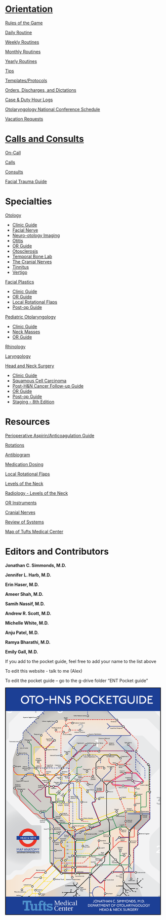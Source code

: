 # [Orientation](orientation/index.html)

[Rules of the Game](orientation/rules-of-the-game.html)

[Daily Routine](orientation/daily-routine.html)

[Weekly Routines](orientation/weekly-routines.html)

[Monthly Routines](orientation/monthly-routines.html)

[Yearly Routines](orientation/yearly-routines.html)

[Tips](orientation/tips.html)

[Templates/Protocols](orientation/templates-protocols.html)

[Orders, Discharges, and Dictations](orientation/orders-discharges-and-dictations.html)

[Case & Duty Hour Logs](orientation/case-duty-hour-logs.html)

[Otolaryngology National Conference Schedule](orientation/otolaryngology-national-conference-schedule.html)

[Vacation Requests](orientation/vacation-requests.html)

# [Calls and Consults](on-call/index.html)

[On-Call](on-call/index.html)

[Calls](on-call/calls.html)

[Consults](on-call/consults.html)

[Facial Trauma Guide](on-call/facial-trauma-guide.html)

# Specialties

[Otology](specialties/otology/index.html)

* [Clinic Guide](specialties/otology/clinic-guide.html)
* [Facial Nerve](specialties/otology/facial-nerve.html)
* [Neuro-otology Imaging](specialties/otology/neuro-otology-imaging.html)
* [Otitis](specialties/otology/otitis.html)
* [OR Guide](specialties/otology/or-guide.html)
* [Otosclerosis](specialties/otology/otosclerosis.html)
* [Temporal Bone Lab](specialties/otology/temporal-bone-lab.html)
* [The Cranial Nerves](specialties/otology/the-cranial-nerves.html)
* [Tinnitus](specialties/otology/tinnitus.html)
* [Vertigo](specialties/otology/vertigo.html)

[Facial Plastics](specialties/facial-plastics/index.html)

* [Clinic Guide](specialties/facial-plastics/facial-plastics-clinic.html)
* [OR Guide](specialties/facial-plastics/facial-plastics-OR.html)
* [Local Rotational Flaps](specialties/facial-plastics/facial-plastics-local-rotational-flaps.html)
* [Post-op Guide](specialties/facial-plastics/facial-plastics-postop.html)

[Pediatric Otolaryngology](specialties/pediatric-otolaryngology/index.html)

* [Clinic Guide](specialties/pediatric-otolaryngology/clinic-guide.html)
* [Neck Masses](specialties/pediatric-otolaryngology/neck-masses.html)
* [OR Guide](specialties/pediatric-otolaryngology/or-guide.html)

[Rhinology](specialties/rhinology/rhinology.html)

[Laryngology](specialties/laryngology/laryngology.html)

[Head and Neck Surgery](specialties/head-and-neck-surgery/head-and-neck-surgery/index.html)

* [Clinic Guide](specialties/head-and-neck-surgery/head-and-neck-surgery/clinic-guide.html)
* [Squamous Cell Carcinoma](specialties/head-and-neck-surgery/head-and-neck-surgery/squamous-cell-carcinoma.html)
* [Post-H&N Cancer Follow-up Guide](specialties/head-and-neck-surgery/head-and-neck-surgery/follow-up-guide.html)
* [OR Guide](specialties/head-and-neck-surgery/head-and-neck-surgery/or-guide.html)
* [Post-op Guide](specialties/head-and-neck-surgery/head-and-neck-surgery/post-op-guide.html)
* [Staging - 8th Edition](specialties/head-and-neck-surgery/head-and-neck-surgery/staging-8th-edition.html)

# Resources

[Perioperative Aspirin/Anticoagulation Guide](resources/perioperative-aspirin-anticoagulation-guide.html)

[Rotations](resources/rotations.html)

[Antibiogram](resources/antibiogram.html)

[Medication Dosing](resources/medications.html)

[Local Rotational Flaps](resources/local-rotational-flaps.html)

[Levels of the Neck](resources/levels-of-the-neck.html)

[Radiology - Levels of the Neck](resources/radiology-levels-of-the-neck.html)

[OR Instruments](resources/or-instruments.html)

[Cranial Nerves](resources/cranial-nerves.html)

[Review of Systems](resources/review-of-systems.html)

[Map of Tufts Medical Center](resources/map-of-tufts-medical-center.html)

# Editors and Contributors

**Jonathan C. Simmonds, M.D.**

**Jennifer L. Harb, M.D.**

**Erin Haser, M.D.**

**Ameer Shah, M.D.**

**Samih Nassif, M.D.**

**Andrew R. Scott, M.D.**

**Michelle White, M.D.**

**Anju Patel, M.D.**

**Ramya Bharathi, M.D.**

**Emily Gall, M.D.**

If you add to the pocket guide, feel free to add your name to the list above

To edit this website - talk to me (Alex)

To edit the pocket guide – go to the g-drive folder “ENT Pocket guide”

 ![Tufts Oto-HNS Pocket Guide](media/image1.png "right-50")